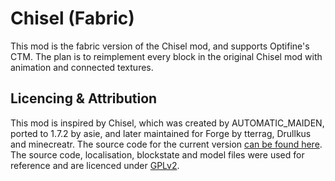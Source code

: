 # Chisel (Fabric)
This mod is the fabric version of the Chisel mod, and supports Optifine's CTM. The plan is to reimplement every block in the original Chisel mod with animation and connected textures.

## Licencing & Attribution
This mod is inspired by Chisel, which was created by AUTOMATIC_MAIDEN, ported to 1.7.2 by asie, and later maintained for Forge by tterrag, Drullkus and minecreatr. The source code for the current version [can be found here](https://github.com/Chisel-Team/Chisel). The source code, localisation, blockstate and model files were used for reference and are licenced under [GPLv2](https://www.gnu.org/licenses/old-licenses/gpl-2.0.en.html).
